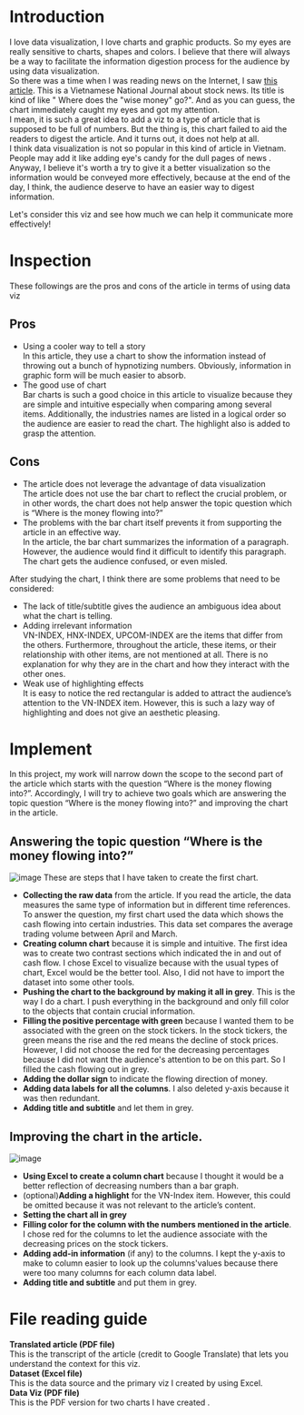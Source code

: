 # Introduction
I love data visualization, I love charts and graphic products. So my eyes are really sensitive to charts, shapes and colors. I believe that there will always be a way to facilitate the information digestion process for the audience by using data visualization.<br />
So there was a time when I was reading news on the Internet, I saw [this article](https://laodong.vn/tien-te-dau-tu/chung-khoan-tien-khon-dang-chay-vao-co-phieu-nao-1041204.ldo). This is a Vietnamese National Journal about stock news. Its title is kind of like " Where does the "wise money" go?". And as you can guess, the chart immediately caught my eyes and got my attention. <br />
I mean, it is such a great idea to add a viz to a type of article that is supposed to be full of numbers. But the thing is, this chart failed to aid the readers to digest the article. And it turns out, it does not help at all.<br />
I think data visualization is not so popular in this kind of article in Vietnam. People may add it like adding eye's candy for the dull pages of news . Anyway, I believe it's worth a try to give it a better visualization so the information would be conveyed more effectively, because at the end of the day, I think, the audience deserve to have an easier way to digest information. <br />
 
Let's consider this viz and see how much we can help it communicate more effectively!

# Inspection
These followings are the pros and cons of the article in terms of using data viz
## Pros
* Using a cooler way to tell a story<br />
In this article, they use a chart to show the information instead of throwing out a bunch of hypnotizing numbers. Obviously, information in graphic form will be much easier to absorb.
* The good use of chart<br />
Bar charts is such a good choice in this article to visualize because they are simple and intuitive especially when comparing among several items. Additionally, the industries names are listed in a logical order so the audience are easier to read the chart. The highlight also is added to grasp the attention.
## Cons
* The article does not leverage the advantage of data visualization<br />
The article does not use the bar chart to reflect the crucial problem, or in other words, the chart does not help answer the topic question which is “Where is the money flowing into?”
* The problems with the bar chart itself prevents it from supporting the article in an effective way. <br />
In the article, the bar chart summarizes the information of a paragraph. However, the audience would find it difficult to identify this paragraph. The chart gets the audience confused, or even misled.

After studying the chart, I think there are some problems that need to be considered:
  * The lack of title/subtitle gives the audience an ambiguous idea about what the chart is telling.  
  * Adding irrelevant information <br />
VN-INDEX, HNX-INDEX, UPCOM-INDEX are the items that differ from the others. Furthermore, throughout the article, these items, or their relationship with other items, are not mentioned at all. There is no explanation for why they are in the chart and how they interact with the other ones.
  * Weak use of highlighting effects <br />
It is easy to notice the red rectangular is added to attract the audience’s attention to the VN-INDEX item. However, this is such a lazy way of highlighting and does not give an aesthetic pleasing.  

# Implement 
In this project, my work will narrow down the scope to the second part of the article which starts with the question “Where is the money flowing into?”. Accordingly, I will try to achieve two goals which are answering the topic question “Where is the money flowing into?” and improving the chart in the article. 

## Answering the topic question “Where is the money flowing into?”

![image](https://user-images.githubusercontent.com/106227875/173179645-480de6f5-9b66-4369-adf3-990ac1850b8f.png)
These are steps that I have taken to create the first chart. <br />
  * **Collecting the raw data** from the article. If you read the article, the data measures the same type of information but in different time references. To answer the  question, my first chart used the data which shows the cash flowing into certain industries. This data set compares the average trading volume between April and   March. <br />
  * **Creating column chart** because it is simple and intuitive. The first idea was to create two contrast sections which indicated the in and out of cash flow.  I chose Excel to visualize because with the usual types of chart, Excel would be the better tool. Also, I did not have to import the dataset into some other tools.<br />
  * **Pushing the chart to the background by making it all in grey**. This is the way I do a chart. I push everything in the background and only fill color to the objects that contain crucial information.<br />
  * **Filling the positive percentage with green** because I wanted them to be associated with the green on the stock tickers. In the stock tickers, the green means the rise and the red means the decline of stock prices. However, I did not choose the red for the decreasing percentages because I did not want the audience's attention to be on this part. So I filled the cash flowing out in grey. <br />
  * **Adding the dollar sign** to indicate the flowing direction of money. <br />
  * **Adding data labels for all the columns**. I also deleted y-axis because it was then redundant.<br />
  * **Adding title and subtitle** and let them in grey.<br />
## Improving the chart in the article.<br />
![image](https://user-images.githubusercontent.com/106227875/173846407-2d371dae-99ba-4714-9298-fd999e238187.png)
  * **Using Excel to create a column chart** because I thought it would be a better reflection of decreasing numbers than a bar graph.   <br />
  * (optional)**Adding a highlight** for the VN-Index item.  However, this could be omitted because it was not relevant to the article’s content. 
  * **Setting the chart all in grey** <br />
  * **Filling color for the column with the numbers mentioned in the article**. I chose red for the columns to let the audience associate with the decreasing prices on the stock tickers.<br />
  * **Adding add-in information** (if any) to the columns. I kept the y-axis to make to column easier to look up the columns'values because there were too many columns for each column data label. <br />
  * **Adding title and subtitle** and put them in grey.

# File reading guide
**Translated article (PDF file)** <br />
This is the transcript of the article (credit to Google Translate) that lets you understand the context for this viz.<br />
**Dataset (Excel file)** <br />
This is the data source and the primary viz I created by using Excel.<br />
**Data Viz (PDF file)** <br />
This is the PDF version for two charts I have created .
